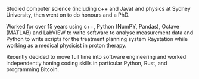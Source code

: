 Studied computer science (including c++ and Java) and physics at Sydney University, then went on to do honours and a PhD.

Worked for over 15 years using c++, Python (NumPY, Pandas), Octave (MATLAB) and LabVIEW to write software to analyse measurement data and Python to write scripts for the treatment planning system Raystation while working as a medical physicist in proton therapy.

Recently decided to move full time into software engineering and worked independently honing coding skills in particular Python, Rust, and programming Bitcoin.
